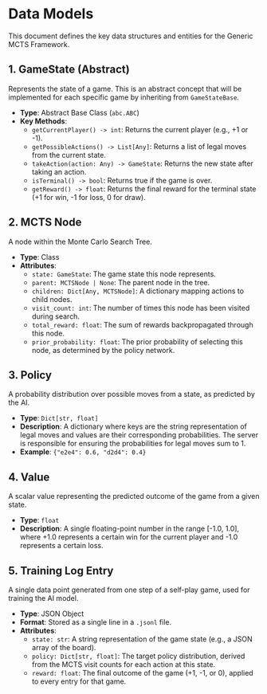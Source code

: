 # Data Models

This document defines the key data structures and entities for the Generic MCTS Framework.

## 1. GameState (Abstract)

Represents the state of a game. This is an abstract concept that will be implemented for each specific game by inheriting from `GameStateBase`.

- **Type**: Abstract Base Class (`abc.ABC`)
- **Key Methods**:
  - `getCurrentPlayer() -> int`: Returns the current player (e.g., +1 or -1).
  - `getPossibleActions() -> List[Any]`: Returns a list of legal moves from the current state.
  - `takeAction(action: Any) -> GameState`: Returns the new state after taking an action.
  - `isTerminal() -> bool`: Returns true if the game is over.
  - `getReward() -> float`: Returns the final reward for the terminal state (+1 for win, -1 for loss, 0 for draw).

## 2. MCTS Node

A node within the Monte Carlo Search Tree.

- **Type**: Class
- **Attributes**:
  - `state: GameState`: The game state this node represents.
  - `parent: MCTSNode | None`: The parent node in the tree.
  - `children: Dict[Any, MCTSNode]`: A dictionary mapping actions to child nodes.
  - `visit_count: int`: The number of times this node has been visited during search.
  - `total_reward: float`: The sum of rewards backpropagated through this node.
  - `prior_probability: float`: The prior probability of selecting this node, as determined by the policy network.

## 3. Policy

A probability distribution over possible moves from a state, as predicted by the AI.

- **Type**: `Dict[str, float]`
- **Description**: A dictionary where keys are the string representation of legal moves and values are their corresponding probabilities. The server is responsible for ensuring the probabilities for legal moves sum to 1.
- **Example**: `{"e2e4": 0.6, "d2d4": 0.4}`

## 4. Value

A scalar value representing the predicted outcome of the game from a given state.

- **Type**: `float`
- **Description**: A single floating-point number in the range [-1.0, 1.0], where +1.0 represents a certain win for the current player and -1.0 represents a certain loss.

## 5. Training Log Entry

A single data point generated from one step of a self-play game, used for training the AI model.

- **Type**: JSON Object
- **Format**: Stored as a single line in a `.jsonl` file.
- **Attributes**:
  - `state: str`: A string representation of the game state (e.g., a JSON array of the board).
  - `policy: Dict[str, float]`: The target policy distribution, derived from the MCTS visit counts for each action at this state.
  - `reward: float`: The final outcome of the game (+1, -1, or 0), applied to every entry for that game.
